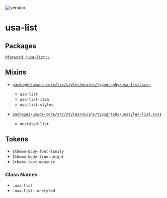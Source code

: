 ![version](https://img.shields.io/badge/version-3.3.0-4287f5.svg?style=flat)

# usa-list

## Packages

[`@forward "usa-list";`](https://github.com/uswds/uswds/tree/v3.3.0/packages/usa-list/)

## Mixins

- [`packages/uswds-core/src/styles/mixins/typography/usa-list.scss`](https://github.com/uswds/uswds/tree/v3.3.0/packages/uswds-core/src/styles/mixins/typography/usa-list.scss)

  - `usa-list`
  - `usa-list-item`
  - `usa-list-styles`

- [`packages/uswds-core/src/styles/mixins/typography/unstyled-list.scss`](https://github.com/uswds/uswds/tree/v3.3.0/packages/uswds-core/src/styles/mixins/typography/unstyled-list.scss)
  - `unstyled-list`

## Tokens

- `$theme-body-font-family`
- `$theme-body-line-height`
- `$theme-text-measure`

### Class Names

- `.usa-list`
- `.usa-list--unstyled`
